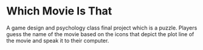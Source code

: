 # Which Movie Is That
A game design and psychology class final project which is a puzzle. Players guess the name of the movie based on the icons that depict the plot line of the movie and speak it to their computer.
